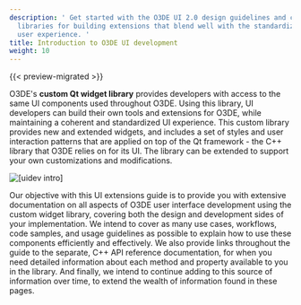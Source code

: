 ```yaml
---
description: ' Get started with the O3DE UI 2.0 design guidelines and component
  libraries for building extensions that blend well with the standardized O3DE
  user experience. '
title: Introduction to O3DE UI development
weight: 10
---
```


{{< preview-migrated >}}

O3DE's **custom Qt widget library** provides developers with access to the same UI components used throughout O3DE. Using this library, UI developers can build their own tools and extensions for O3DE, while maintaining a coherent and standardized UI experience. This custom library provides new and extended widgets, and includes a set of styles and user interaction patterns that are applied on top of the Qt framework - the C++ library that O3DE relies on for its UI. The library can be extended to support your own customizations and modifications.

![\[uidev intro\]](/images/tools-ui/uidev-intro.png)

Our objective with this UI extensions guide is to provide you with extensive documentation on all aspects of O3DE user interface development using the custom widget library, covering both the design and development sides of your implementation. We intend to cover as many use cases, workflows, code samples, and usage guidelines as possible to explain how to use these components efficiently and effectively. We also provide links throughout the guide to the separate, C++ API reference documentation, for when you need detailed information about each method and property available to you in the library. And finally, we intend to continue adding to this source of information over time, to extend the wealth of information found in these pages.
